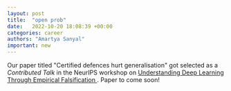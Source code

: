 ```yaml
---
layout: post
title:  "open prob"
date:   2022-10-20 18:08:39 +00:00
categories: career
authors: "Amartya Sanyal"
important: new
---
```

Our paper titled "Certified defences hurt generalisation" got selected
as a *Contributed Talk* in the NeurIPS workshop on <a href="https://sites.google.com/view/icbinb-2022/home">Understanding Deep
Learning Through Empirical Falsification </a>. Paper to come soon!
